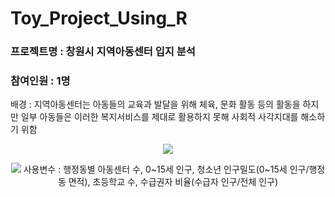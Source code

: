 # Toy_Project_Using_R
<h3>
프로젝트명 : 창원시 지역아동센터 입지 분석

</h3>
<h3>
참여인원 : 1명
</h3>
<p>
배경 :  지역아동센터는 아동들의 교육과 발달을 위해 체육, 문화 활동 등의 활동을 하지만 일부 아동들은 이러한 복지서비스를 제대로 활용하지 못해 사회적 사각지대를 해소하기 위함
</p>
<p align="center">
  <img src="https://github.com/bidulgi123/Toy_Project_Using_R/assets/121657338/6071cb3b-375f-42d6-af13-57029cbbfe34")>
  <p align="center">
  <img src="https://github.com/bidulgi123/Toy_Project_Using_R/assets/121657338/b778290e-e688-49c3-baf3-d26a4f38b225")>
  사용변수 : 행정동별 아동센터 수, 0~15세 인구, 청소년 인구밀도(0~15세 인구/행정동 면적), 초등학교 수, 수급권자 비율(수급자 인구/전체 인구)
</p>
